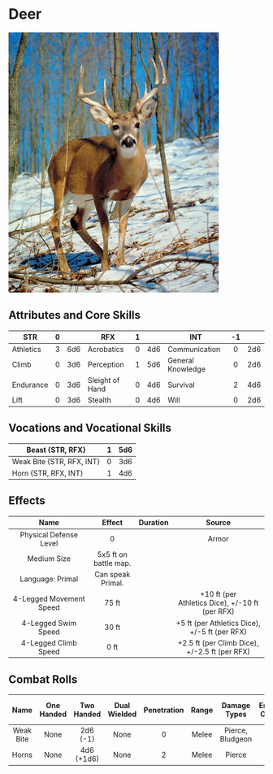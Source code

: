 # Deer

![NotMyImage](Deer.png)

## Attributes and Core Skills

| STR       | 0 |    | RFX             | 1 |    | INT               | -1 |    |
| --------- | :-: | :-: | --------------- | :-: | :-: | ----------------- | :-: | :-: |
| Athletics | 3 | 6d6 | Acrobatics      | 0 | 4d6 | Communication     | 0 | 2d6 |
| Climb     | 0 | 3d6 | Perception      | 1 | 5d6 | General Knowledge | 0 | 2d6 |
| Endurance | 0 | 3d6 | Sleight of Hand | 0 | 4d6 | Survival          | 2 | 4d6 |
| Lift      | 0 | 3d6 | Stealth         | 0 | 4d6 | Will              | 0 | 2d6 |

## Vocations and Vocational Skills

| Beast {STR, RFX}          | 1 | 5d6 |
| ------------------------- | :-: | :-: |
| Weak Bite {STR, RFX, INT} | 0 | 3d6 |
| Horn {STR, RFX, INT}      | 1 | 4d6 |

## Effects

|           Name           |        Effect        | Duration |                          Source                          |
| :----------------------: | :-------------------: | :------: | :-------------------------------------------------------: |
|  Physical Defense Level  |           0           |          |                           Armor                           |
|       Medium Size       | 5x5 ft on battle map. |          |                                                          |
|     Language: Primal     |   Can speak Primal.   |          |                                                          |
| 4-Legged Movement Speed |        75 ft        |          | +10 ft (per Athletics Dice), +/-10 ft (per RFX) |
|   4-Legged Swim Speed   |         30 ft         |          | +5 ft (per Athletics Dice), +/-5 ft (per RFX) |
|  4-Legged Climb Speed  |         0 ft         |          |    +2.5 ft (per Climb Dice), +/-2.5 ft (per RFX)    |

## Combat Rolls

|   Name   | One<br />Handed | Two<br />Handed | Dual<br />Wielded | Penetration | Range | Damage<br />Types | Engageable<br />Opponents | Area Of<br />Effect | Resource<br />Class |
| :-------: | :-------------: | :-------------: | :---------------: | :---------: | :---: | :---------------: | :-----------------------: | :-----------------: | :-----------------: |
| Weak Bite |      None      | 2d6<br />(-1) |       None       |      0      | Melee | Pierce, Bludgeon |             1             |        None        |        None        |
|   Horns   |      None      | 4d6<br />(+1d6) |       None       |      2      | Melee |      Pierce      |           Rapid           |        None        |        None        |
